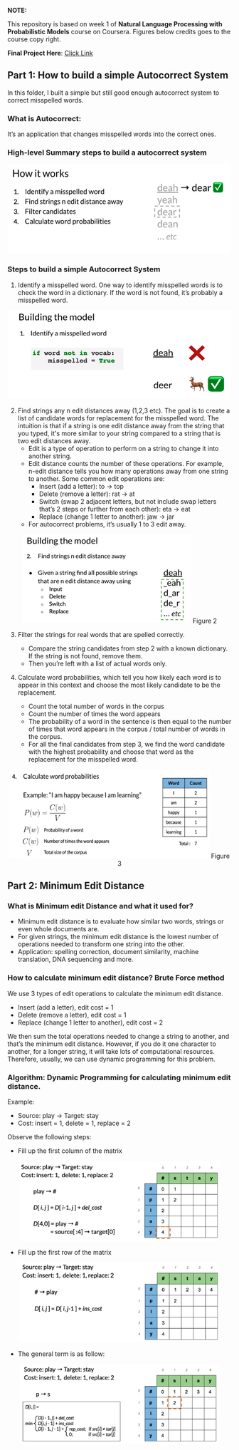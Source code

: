 **NOTE:**

This repository is based on week 1 of **Natural Language Processing with Probabilistic Models** course on Coursera. Figures below credits goes to the course copy right.  

**Final Project Here**: [Click Link](https://github.com/KarenJF/deeplearing_nlp/blob/master/c2_nlp_with_probabilistic_models/week1/assignment1/C2_W1_Assignment.ipynb)

## Part 1: How to build a simple Autocorrect System
In this folder, I built a simple but still good enough autocorrect system to correct misspelled words. 


### What is Autocorrect: 
It’s an application that changes misspelled words into the correct ones. 

### High-level Summary steps to build a autocorrect system
<div style="width:image width px; font-size:100%; text-align:center;"><img src='summary_steps.png' alt="alternate text" width="width" height="height" style="width:500px;height:200px;" />  </div>


### Steps to build a simple Autocorrect System 
1. Identify a misspelled word. 
One way to identify misspelled words is to check the word in a dictionary. If the word is not found, it’s probably a misspelled word. 

<div style="width:image width px; font-size:100%; text-align:center;"><img src='step1_identify_misspelled_word.png' alt="alternate text" width="width" height="height" style="width:500px;height:200px;" />  </div>

2. Find strings any n edit distances away (1,2,3 etc). The goal is to create a list of candidate words for replacement for the misspelled word. The intuition is that if a string is one edit distance away from the string that you typed, it's more similar to your string compared to a string that is two edit distances away. 
    - Edit is a type of operation to perform on a string to change it into another string.
    - Edit distance counts the number of these operations. For example, n-edit distance tells you how many operations away from one string to another. Some common edit operations are: 
        - Insert (add a letter): to -> top 
        - Delete (remove a letter): rat -> at
        - Switch (swap 2 adjacent letters, but not include swap letters that’s 2 steps or further from each other): eta -> eat
        - Replace (change 1 letter to another): jaw -> jar
    - For autocorrect problems, it’s usually 1 to 3 edit away.  

<div style="width:image width px; font-size:100%; text-align:center;"><img src='step2_find_strings_n_edit_away.png' alt="alternate text" width="width" height="height" style="width:380px;height:200px;" /> Figure 2 </div>

3. Filter the strings for real words that are spelled correctly. 
    - Compare the string candidates from step 2 with a known dictionary. If the string is not found, remove them. 
    - Then you’re left with a list of actual words only. 

4. Calculate word probabilities, which tell you how likely each word is to appear in this context and choose the most likely candidate to be the replacement.
    - Count the total number of words in the corpus
    - Count the number of times the word appears
    - The probability of a word in the sentence is then equal to the number of times that word appears in the corpus / total number of words in the corpus. 
    - For all the final candidates from step 3, we find the word candidate with the highest probability and choose that word as the replacement for the misspelled word. 

<div style="width:image width px; font-size:100%; text-align:center;"><img src='step4_calculate_probability.png' alt="alternate text" width="width" height="height" style="width:450px;height:200px;" /> Figure 3 </div>

## Part 2: Minimum Edit Distance
### What is Minimum edit Distance and what it used for?
 - Minimum edit distance is to evaluate how similar two words, strings or even whole documents are. 
 - For given strings, the minimum edit distance is the lowest number of operations needed to transform one string into the other. 
 - Application: spelling correction, document similarity, machine translation, DNA sequencing and more. 

### How to calculate minimum edit distance? Brute Force method
We use 3 types of edit operations to calculate the minimum edit distance. 
 - Insert (add a letter), edit cost = 1
 - Delete (remove a letter), edit cost = 1
 - Replace (change 1 letter to another), edit cost = 2

We then sum the total operations needed to change a string to another, and that’s the minimum edit distance. However, if you do it one character to another, for a longer string, it will take lots of computational resources. Therefore, usually, we can use dynamic programming for this problem. 

### Algorithm: Dynamic Programming for calculating minimum edit distance. 
Example: 
- Source: play -> Target: stay
- Cost: insert = 1, delete = 1, replace = 2

Observe the following steps:
- Fill up the first column of the matrix
<div style="width:image width px; font-size:100%; text-align:center;"><img src='fill_first_col.png' alt="alternate text" width="width" height="height" style="width:450px;height:180px;" /> </div>

- Fill up the first row of the matrix
<div style="width:image width px; font-size:100%; text-align:center;"><img src='fill_first_row.png' alt="alternate text" width="width" height="height" style="width:450px;height:180px;" /> </div>

- The general term is as follow: 
<div style="width:image width px; font-size:100%; text-align:center;"><img src='general_form.png' alt="alternate text" width="width" height="height" style="width:450px;height:180px;" /> </div>

